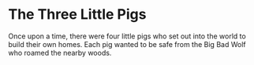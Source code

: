 # The Three Little Pigs

Once upon a time, there were four little pigs who set out into the world to build their own homes. Each pig wanted to be safe from the Big Bad Wolf who roamed the nearby woods.
